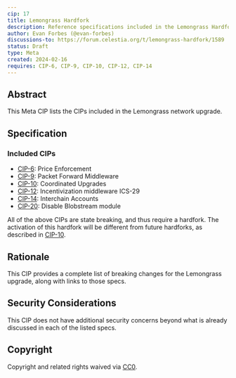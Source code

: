 ```yaml
---
cip: 17
title: Lemongrass Hardfork
description: Reference specifications included in the Lemongrass Hardfork
author: Evan Forbes (@evan-forbes)
discussions-to: https://forum.celestia.org/t/lemongrass-hardfork/1589
status: Draft
type: Meta
created: 2024-02-16
requires: CIP-6, CIP-9, CIP-10, CIP-12, CIP-14
---
```


## Abstract

This Meta CIP lists the CIPs included in the Lemongrass network upgrade.

## Specification

### Included CIPs

- [CIP-6](https://github.com/celestiaorg/CIPs/blob/main/cips/cip-6.md): Price Enforcement
- [CIP-9](https://github.com/celestiaorg/CIPs/blob/main/cips/cip-9.md): Packet Forward Middleware
- [CIP-10](https://github.com/celestiaorg/CIPs/blob/main/cips/cip-10.md): Coordinated Upgrades
- [CIP-12](https://github.com/celestiaorg/CIPs/blob/main/cips/cip-12.md): Incentivization middleware ICS-29
- [CIP-14](https://github.com/celestiaorg/CIPs/blob/main/cips/cip-14.md): Interchain Accounts
- [CIP-20](https://github.com/celestiaorg/CIPs/blob/main/cips/cip-20.md): Disable Blobstream module

All of the above CIPs are state breaking, and thus require a hardfork. The activation of this hardfork will be different from future hardforks, as described in [CIP-10](https://github.com/celestiaorg/CIPs/blob/main/cips/cip-10.md).

## Rationale

This CIP provides a complete list of breaking changes for the Lemongrass upgrade, along with links to those specs.

## Security Considerations

This CIP does not have additional security concerns beyond what is already discussed in each of the listed specs.

## Copyright

Copyright and related rights waived via [CC0](../LICENSE).

